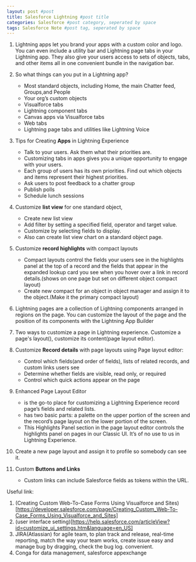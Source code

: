 ```yaml
---
layout: post #post
title: Salesforce Lightning #post title
categories: Salesforce #post category, seperated by space
tags: Salesforce Note #post tag, seperated by space
---
```



1. Lightning apps let you brand your apps with a custom color and logo. You can even include a utility bar and Lightning page tabs in your Lightning app. They also give your users access to sets of objects, tabs, and other items all in one convenient bundle in the navigation bar.

2. So what things can you put in a Lightning app?
    - Most standard objects, including Home, the main Chatter feed, Groups,and People
    - Your org’s custom objects
    - Visualforce tabs
    - Lightning component tabs
    - Canvas apps via Visualforce tabs
    - Web tabs
    - Lightning page tabs and utilities like Lightning Voice

3. Tips for Creating **Apps** in Lightning Experience
    - Talk to your users. Ask them what their priorities are. 
    - Customizing tabs in apps gives you a unique opportunity to engage with your users. 
    - Each group of users has its own priorities. Find out which objects and items represent their highest priorities.
    - Ask users to post feedback to a chatter group
    - Publish polls
    - Schedule lunch sessions

4. Customize **list view** for one standard object,
    - Create new list view
    - Add filter by setting a specified field, operator and target value. 
    - Customize by selecting fields to display.
    - Also can create list view chart on a standard object page.

5. Customize **record highlights** with compact layouts
    - Compact layouts control the fields your users see in the highlights panel at the top of a record and the fields that appear in the expanded lookup card you see when you hover over a link in record details.(shows on one page but set on different object compact layout)
    - Create new compact for an object in object manager and assign it to the object.(Make it the primary compact layout)

6. Lightning pages are a collection of Lightning components arranged in regions on the page. You can customize the layout of the page and the position of its components with the Lightning App Builder 

7. Two ways to customize a page in Lightning experience. Customize a page's layout(), customize its content(page layout editor).

8. Customize **Record details** with page layouts using Page layout editor:
    - Control which fields(and order of fields), lists of related records, and custom links users see
    - Determine whether fields are visible, read only, or required
    - Control which quick actions appear on the page

9. Enhanced Page Layout Editor 
    - is the go-to place for customizing a Lightning Experience record page’s fields and related lists.
    - has two basic parts: a palette on the upper portion of the screen and the record’s page layout on the lower portion of the screen.
    - This Highlights Panel section in the page layout editor controls the highlights panel on pages in our Classic UI. It’s of no use to us in Lightning Experience.     

10. Create a new page layout and assign it to profile so somebody can see it.

11. Custom **Buttons and Links**
    - Custom links can include Salesforce fields as tokens within the URL. 

















Useful link: 
1. (Creating Custom Web-To-Case Forms Using Visualforce and Sites)[https://developer.salesforce.com/page/Creating_Custom_Web-To-Case_Forms_Using_Visualforce_and_Sites]
2. (user interface setting)[https://help.salesforce.com/articleView?id=customize_ui_settings.htm&language=en_US]
3. JIRA(Atlassian) for agile team, to plan track and release, real-time reporting, match the way your team works, create issue easy and manage bug by dragging, check the bug log. convenient.
4. Conga  for data management, salesforce appexchange
